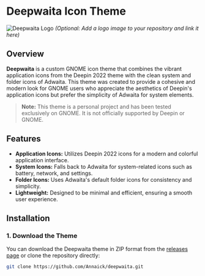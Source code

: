 # Deepwaita Icon Theme

![Deepwaita Logo](./assets/logo.png) *(Optional: Add a logo image to your repository and link it here)*

## Overview

**Deepwaita** is a custom GNOME icon theme that combines the vibrant application icons from the Deepin 2022 theme with the clean system and folder icons of Adwaita. This theme was created to provide a cohesive and modern look for GNOME users who appreciate the aesthetics of Deepin's application icons but prefer the simplicity of Adwaita for system elements.

> **Note:** This theme is a personal project and has been tested exclusively on GNOME. It is not officially supported by Deepin or GNOME.

## Features

- **Application Icons:** Utilizes Deepin 2022 icons for a modern and colorful application interface.
- **System Icons:** Falls back to Adwaita for system-related icons such as battery, network, and settings.
- **Folder Icons:** Uses Adwaita's default folder icons for consistency and simplicity.
- **Lightweight:** Designed to be minimal and efficient, ensuring a smooth user experience.

## Installation

### 1. Download the Theme

You can download the Deepwaita theme in ZIP format from the [releases page](https://github.com/Annaick/deepwaita/releases) or clone the repository directly:

```bash
git clone https://github.com/Annaick/deepwaita.git
